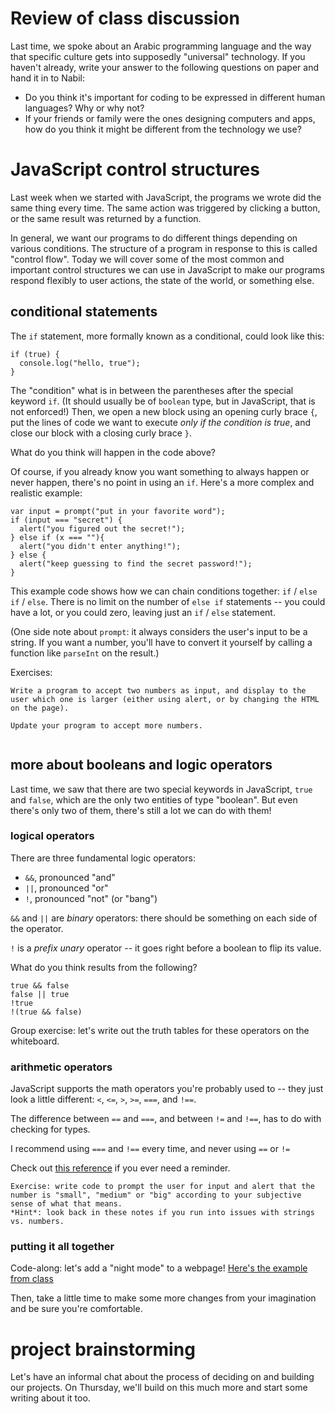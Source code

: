 # Review of class discussion
Last time, we spoke about an Arabic programming language and the way that specific culture gets into supposedly "universal" technology. If you haven't already, write your answer to the following questions on paper and hand it in to Nabil:

- Do you think it's important for coding to be expressed in different human languages? Why or why not?
- If your friends or family were the ones designing computers and apps, how do you think it might be different from the technology we use?

# JavaScript control structures
Last week when we started with JavaScript, the programs we wrote did the same thing every time. The same action was triggered by clicking a button, or the same result was returned by a function.

In general, we want our programs to do different things depending on various conditions. The structure of a program in response to this is called "control flow". Today we will cover some of the most common and important control structures we can use in JavaScript to make our programs respond flexibly to user actions, the state of the world, or something else.

## conditional statements
The `if` statement, more formally known as a conditional, could look like this:
```
if (true) {
  console.log("hello, true");
}
```

The "condition" what is in between the parentheses after the special keyword `if`. (It should usually be of `boolean` type, but in JavaScript, that is not enforced!) Then, we open a new block using an opening curly brace `{`, put the lines of code we want to execute *only if the condition is true*, and close our block with a closing curly brace `}`.

What do you think will happen in the code above?

Of course, if you already know you want something to always happen or never happen, there's no point in using an `if`. Here's a more complex and realistic example:

```
var input = prompt("put in your favorite word");
if (input === "secret") {
  alert("you figured out the secret!");
} else if (x === ""){
  alert("you didn't enter anything!");
} else {
  alert("keep guessing to find the secret password!");
}
```

This example code shows how we can chain conditions together: `if` / `else if` / `else`. There is no limit on the number of `else if` statements -- you could have a lot, or you could zero, leaving just an `if` / `else` statement.

(One side note about `prompt`: it always considers the user's input to be a string. If you want a number, you'll have to convert it yourself by calling a function like `parseInt` on the result.)

Exercises:
```
Write a program to accept two numbers as input, and display to the user which one is larger (either using alert, or by changing the HTML on the page).

Update your program to accept more numbers.


```

## more about booleans and logic operators
Last time, we saw that there are two special keywords in JavaScript, `true` and `false`, which are the only two entities of type "boolean". But even there's only two of them, there's still a lot we can do with them!

### logical operators
There are three fundamental logic operators:
- `&&`, pronounced "and"
- `||`, pronounced "or"
- `!`, pronounced "not" (or "bang")

`&&` and `||` are *binary* operators: there should be something on each side of the operator.

`!` is a *prefix unary* operator -- it goes right before a boolean to flip its value.

What do you think results from the following?
```
true && false
false || true
!true
!(true && false)
```

Group exercise: let's write out the truth tables for these operators on the whiteboard.

### arithmetic operators
JavaScript supports the math operators you're probably used to -- they just look a little different: `<`, `<=`, `>`, `>=`, `===`, and `!==`.

The difference between `==` and `===`, and between `!=` and `!==`, has to do with checking for types.

I recommend using `===` and `!==` every time, and never using `==` or `!=`

Check out [this reference](https://www.w3schools.com/js/js_comparisons.asp) if you ever need a reminder.

```
Exercise: write code to prompt the user for input and alert that the number is "small", "medium" or "big" according to your subjective sense of what that means.
*Hint*: look back in these notes if you run into issues with strings vs. numbers.
```

### putting it all together
Code-along: let's add a "night mode" to a webpage! [Here's the example from class](https://glitch.com/edit/#!/powerful-water?path=script.js:13:0)

Then, take a little time to make some more changes from your imagination and be sure you're comfortable.

# project brainstorming
Let's have an informal chat about the process of deciding on and building our projects. On Thursday, we'll build on this much more and start some writing about it too.
